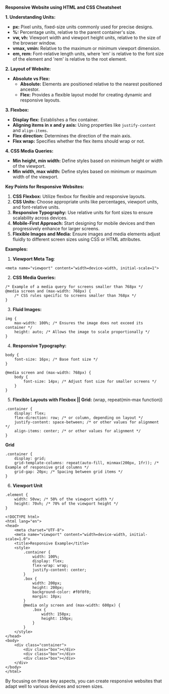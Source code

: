 **Responsive Website using HTML and CSS Cheatsheet**

**1. Understanding Units:**
   - **px:** Pixel units, fixed-size units commonly used for precise designs.
   - **%:** Percentage units, relative to the parent container's size.
   - **vw, vh:** Viewport width and viewport height units, relative to the size of the browser window.
   - **vmax, vmin:** Relative to the maximum or minimum viewport dimension.
   - **em, rem:** Font-relative length units, where 'em' is relative to the font size of the element and 'rem' is relative to the root element.

**2. Layout of Website:**
   - **Absolute vs Flex:** 
     - **Absolute:** Elements are positioned relative to the nearest positioned ancestor.
     - **Flex:** Provides a flexible layout model for creating dynamic and responsive layouts.

**3. Flexbox:**
   - **Display flex:** Establishes a flex container.
   - **Aligning items in x and y axis:** Using properties like `justify-content` and `align-items`.
   - **Flex direction:** Determines the direction of the main axis.
   - **Flex wrap:** Specifies whether the flex items should wrap or not.

**4. CSS Media Queries:**
   - **Min height, min width:** Define styles based on minimum height or width of the viewport.
   - **Min width, max width:** Define styles based on minimum or maximum width of the viewport.

**Key Points for Responsive Websites:**
1. **CSS Flexbox:** Utilize flexbox for flexible and responsive layouts.
2. **CSS Units:** Choose appropriate units like percentages, viewport units, and font-relative units.
3. **Responsive Typography:** Use relative units for font sizes to ensure scalability across devices.
4. **Mobile-First Approach:** Start designing for mobile devices and then progressively enhance for larger screens.
5. **Flexible Images and Media:** Ensure images and media elements adjust fluidly to different screen sizes using CSS or HTML attributes.




**Examples:**

1. **Viewport Meta Tag**:
```
<meta name="viewport" content="width=device-width, initial-scale=1">
```

2. **CSS Media Queries:**
```
/* Example of a media query for screens smaller than 768px */
@media screen and (max-width: 768px) {
    /* CSS rules specific to screens smaller than 768px */
}
```
3. **Fluid Images:**
```
img {
    max-width: 100%; /* Ensures the image does not exceed its container */
    height: auto; /* Allows the image to scale proportionally */
}
```
4. **Responsive Typography:**
```
body {
    font-size: 16px; /* Base font size */
}

@media screen and (max-width: 768px) {
    body {
        font-size: 14px; /* Adjust font size for smaller screens */
    }
}
```
5. **Flexible Layouts with Flexbox || Grid:** (wrap, repeat(min-max function))
```
.container {
    display: flex;
    flex-direction: row; /* or column, depending on layout */
    justify-content: space-between; /* or other values for alignment */
    align-items: center; /* or other values for alignment */
}
```
**Grid**
```
.container {
    display: grid;
    grid-template-columns: repeat(auto-fill, minmax(200px, 1fr)); /* Example of responsive grid columns */
    grid-gap: 20px; /* Spacing between grid items */
}
```
6. **Viewport Unit**
```
.element {
    width: 50vw; /* 50% of the viewport width */
    height: 70vh; /* 70% of the viewport height */
}

```



```
<!DOCTYPE html>
<html lang="en">
<head>
    <meta charset="UTF-8">
    <meta name="viewport" content="width=device-width, initial-scale=1.0">
    <title>Responsive Example</title>
    <style>
        .container {
            width: 100%;
            display: flex;
            flex-wrap: wrap;
            justify-content: center;
        }
        .box {
            width: 200px;
            height: 200px;
            background-color: #f0f0f0;
            margin: 10px;
        }
        @media only screen and (max-width: 600px) {
            .box {
                width: 150px;
                height: 150px;
            }
        }
    </style>
</head>
<body>
    <div class="container">
        <div class="box"></div>
        <div class="box"></div>
        <div class="box"></div>
    </div>
</body>
</html>
```


By focusing on these key aspects, you can create responsive websites that adapt well to various devices and screen sizes.
